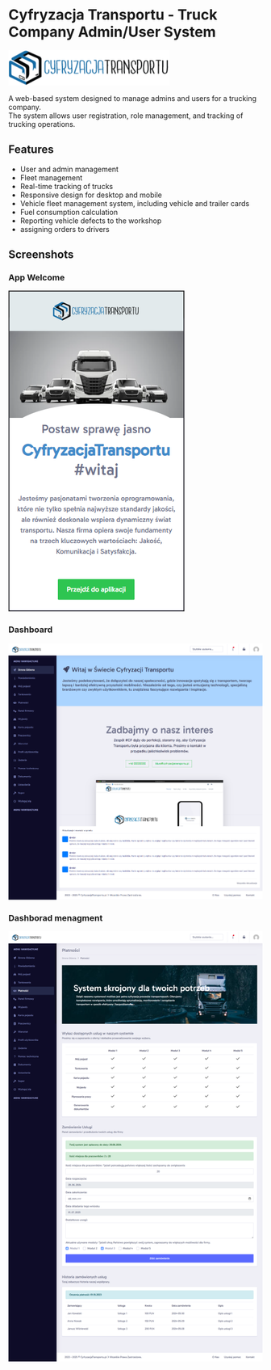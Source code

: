 
# Cyfryzacja Transportu - Truck Company Admin/User System
![Logo](img/logo.png)

A web-based system designed to manage admins and users for a trucking company.  
The system allows user registration, role management, and tracking of trucking operations.

## Features

- User and admin management  
- Fleet management
- Real-time tracking of trucks  
- Responsive design for desktop and mobile
- Vehicle fleet management system, including vehicle and trailer cards
- Fuel consumption calculation
- Reporting vehicle defects to the workshop
- assigning orders to drivers

## Screenshots
### App Welcome
![App](img/screen-mobile.png)
### Dashboard  
![Dashboard](img/screen-cf1.png)

### Dashborad menagment 
![Dashboard menagment](img/screen-cf2.png)

